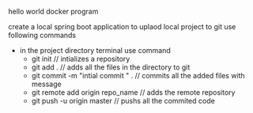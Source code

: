 hello world docker program 

create a local spring boot application 
to uplaod local project to git use following commands
- in the project directory terminal use command
   - git init                           // intializes a repository 
   - git add .                          // adds all the files in the directory to git
   - git commit -m "intial commit " .   // commits all the added files with message
   - git remote add origin repo_name    // adds the remote repository
   - git push -u origin master          // pushs all the commited code
  
     
